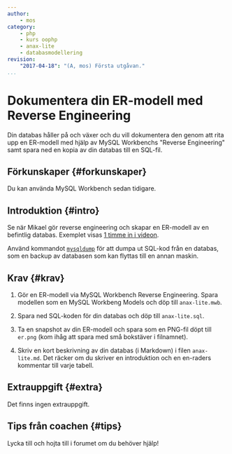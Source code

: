 ```yaml
---
author:
    - mos
category:
    - php
    - kurs oophp
    - anax-lite
    - databasmodellering
revision:
    "2017-04-18": "(A, mos) Första utgåvan."
...
```

Dokumentera din ER-modell med Reverse Engineering
==================================

Din databas håller på och växer och du vill dokumentera den genom att rita upp en ER-modell med hjälp av MySQL Workbenchs "Reverse Engineering" samt spara ned en kopia av din databas till en SQL-fil.

<!--more-->



Förkunskaper {#forkunskaper}
-----------------------

Du kan använda MySQL Workbench sedan tidigare.



Introduktion {#intro}
-----------------------

Se när Mikael gör reverse engineering och skapar en ER-modell av en befintlig databas. Exemplet visas [1 timme in i videon](https://youtu.be/fqC_VQh_E74?t=3629).

Använd kommandot [`mysqldump`](https://dev.mysql.com/doc/refman/5.7/en/mysqldump.html) för att dumpa ut SQL-kod från en databas, som en backup av databasen som kan flyttas till en annan maskin.



Krav {#krav}
-----------------------

1. Gör en ER-modell via MySQL Workbench Reverse Engineering. Spara modellen som en MySQL Workbeng Models och döp till `anax-lite.mwb`.

1. Spara ned SQL-koden för din databas och döp till `anax-lite.sql`.

1. Ta en snapshot av din ER-modell och spara som en PNG-fil döpt till `er.png` (kom ihåg att spara med små bokstäver i filnamnet).

1. Skriv en kort beskrivning av din databas (i Markdown) i filen `anax-lite.md`. Det räcker om du skriver en introduktion och en en-raders kommentar till varje tabell.



Extrauppgift {#extra}
-----------------------

Det finns ingen extrauppgift.



Tips från coachen {#tips}
-----------------------

Lycka till och hojta till i forumet om du behöver hjälp!
